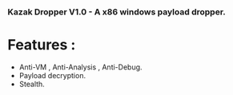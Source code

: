 ### Kazak Dropper V1.0 - A x86 windows payload dropper.

# Features : 
- Anti-VM , Anti-Analysis , Anti-Debug.
- Payload decryption.
- Stealth.
